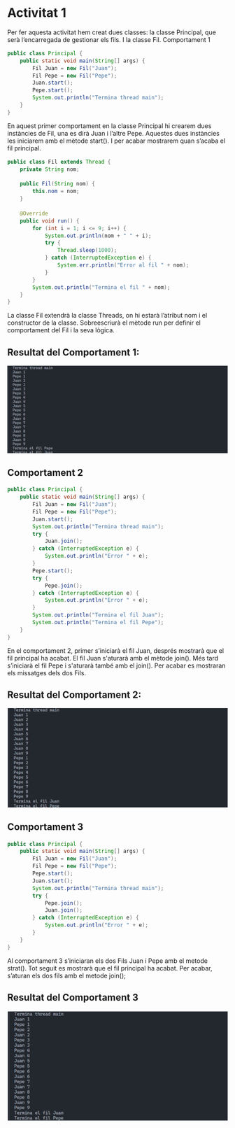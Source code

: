 # Activitat 1
Per fer aquesta activitat hem creat dues classes: la classe Principal, que serà l’encarregada de gestionar els fils. I la classe Fil.
Comportament 1
```java
public class Principal {
    public static void main(String[] args) {
        Fil Juan = new Fil("Juan");
        Fil Pepe = new Fil("Pepe");
        Juan.start();
        Pepe.start();
        System.out.println("Termina thread main");
    }
}
```
En aquest primer comportament en la classe Principal hi crearem dues instàncies de Fil, una es dirà Juan i l’altre Pepe. 
Aquestes dues instàncies les iniciarem amb el mètode start(). I per acabar mostrarem quan s’acaba el fil principal. 
```java
public class Fil extends Thread {
    private String nom;

    public Fil(String nom) {
        this.nom = nom;
    }

    @Override
    public void run() {
        for (int i = 1; i <= 9; i++) {
            System.out.println(nom + " " + i);
            try {
                Thread.sleep(1000);
            } catch (InterruptedException e) {
                System.err.println("Error al fil " + nom);
            }
        }
        System.out.println("Termina el fil " + nom);
    }
}
```
La classe Fil extendrà la classe Threads, on hi estarà l’atribut nom i el constructor de la classe.  Sobreescriurà el mètode run per definir el comportament del Fil i la seva lògica.
## Resultat del Comportament 1:
![alt text](image.png)

## Comportament 2
```java
public class Principal {
    public static void main(String[] args) {
        Fil Juan = new Fil("Juan");
        Fil Pepe = new Fil("Pepe");
        Juan.start();
        System.out.println("Termina thread main");
        try {
            Juan.join();
        } catch (InterruptedException e) {
            System.out.println("Error " + e);
        }
        Pepe.start();
        try {
            Pepe.join();
        } catch (InterruptedException e) {
            System.out.println("Error " + e);
        }
        System.out.println("Termina el fil Juan");
        System.out.println("Termina el fil Pepe");
    }
}
```

En el comportament 2, primer s’iniciarà el fil Juan, després mostrarà que el fil principal ha acabat. El fil Juan s'aturarà amb el mètode join(). 
Més tard s’iniciarà el fil Pepe i s'aturarà també amb el join().
Per acabar es mostraran els missatges dels dos Fils.
## Resultat del Comportament 2:
![alt text](image-1.png)
## Comportament 3
```java
public class Principal {
    public static void main(String[] args) {
        Fil Juan = new Fil("Juan");
        Fil Pepe = new Fil("Pepe");
        Pepe.start();
        Juan.start();
        System.out.println("Termina thread main");
        try {
            Pepe.join();
            Juan.join();
        } catch (InterruptedException e) {
            System.out.println("Error " + e);
        }
    }
}
```
Al comportament 3 s’iniciaran els dos Fils Juan i Pepe amb el metode strat(). Tot seguit es mostrarà que el fil principal ha acabat. Per acabar, s’aturan els dos fils amb el metode join();
## Resultat del Comportament 3

![alt text](image-2.png)
